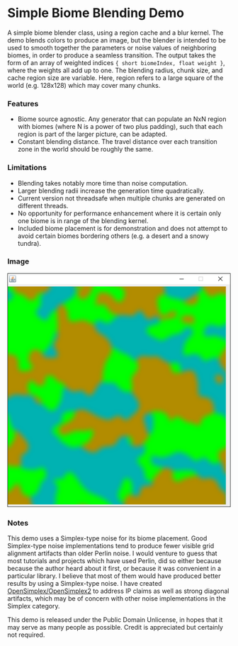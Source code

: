 # Simple Biome Blending Demo

A simple biome blender class, using a region cache and a blur kernel. The demo blends colors to produce an image, but the blender is intended to be used to smooth together the parameters or noise values of neighboring biomes, in order to produce a seamless transition. The output takes the form of an array of weighted indices `{ short biomeIndex, float weight }`, where the weights all add up to one. The blending radius, chunk size, and cache region size are variable. Here, region refers to a large square of the world (e.g. 128x128) which may cover many chunks.

### Features

- Biome source agnostic. Any generator that can populate an NxN region with biomes (where N is a power of two plus padding), such that each region is part of the larger picture, can be adapted.
- Constant blending distance. The travel distance over each transition zone in the world should be roughly the same.

### Limitations

- Blending takes notably more time than noise computation.
- Larger blending radii increase the generation time quadratically.
- Current version not threadsafe when multiple chunks are generated on different threads.
- No opportunity for performance enhancement where it is certain only one biome is in range of the blending kernel.
- Included biome placement is for demonstration and does not attempt to avoid certain biomes bordering others (e.g. a desert and a snowy tundra).

### Image

![Demo Image](images/demo.png?raw=true)

### Notes

This demo uses a Simplex-type noise for its biome placement. Good Simplex-type noise implementations tend to produce fewer visible grid alignment artifacts than older Perlin noise. I would venture to guess that most tutorials and projects which have used Perlin, did so either because because the author heard about it first, or because it was convenient in a particular library. I believe that most of them would have produced better results by using a Simplex-type noise. I have created [OpenSimplex/OpenSimplex2](https://github.com/KdotJPG/OpenSimplex2) to address IP claims as well as strong diagonal artifacts, which may be of concern with other noise implementations in the Simplex category.

This demo is released under the Public Domain Unlicense, in hopes that it may serve as many people as possible. Credit is appreciated but certainly not required.
